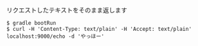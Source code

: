 リクエストしたテキストをそのまま返します

```shell
$ gradle bootRun
$ curl -H 'Content-Type: text/plain' -H 'Accept: text/plain'  localhost:9000/echo -d 'やっほー'
```
